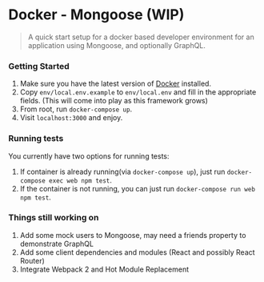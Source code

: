 Docker - Mongoose (WIP)
=======================
> A quick start setup for a docker based developer environment for an application using Mongoose, and optionally GraphQL.

### Getting Started
1. Make sure you have the latest version of [Docker](https://www.docker.com/products/docker) installed.
2. Copy `env/local.env.example` to `env/local.env` and fill in the appropriate fields. (This will come into play as this framework grows)
3. From root, run `docker-compose up`.
4. Visit `localhost:3000` and enjoy.

### Running tests
You currently have two options for running tests:

1. If container is already running(via `docker-compose up`), just run `docker-compose exec web npm test`.
2. If the container is not running, you can just run `docker-compose run web npm test`.

### Things still working on
1. Add some mock users to Mongoose, may need a friends property to demonstrate GraphQL
2. Add some client dependencies and modules (React and possibly React Router)
3. Integrate Webpack 2 and Hot Module Replacement
